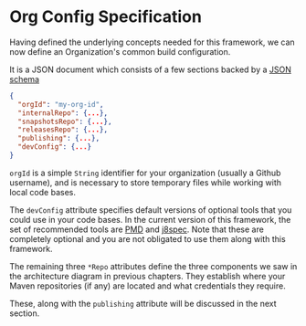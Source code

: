# Org Config Specification

Having defined the underlying concepts needed for this framework, we can now define an Organization's common build configuration.

It is a JSON document which consists of a few sections backed by a [JSON schema](https://github.com/vaccovecrana/gitflow-oss-java-slim/blob/main/gs-gradle-plugin/src/main/resources/json/gs-org-config.json)

```json
{
  "orgId": "my-org-id",
  "internalRepo": {...},
  "snapshotsRepo": {...},
  "releasesRepo": {...},
  "publishing": {...},
  "devConfig": {...}
}
```

`orgId` is a simple `String` identifier for your organization (usually a Github username), and is necessary to store temporary files while working with local code bases.

The `devConfig` attribute specifies default versions of optional tools that you could use in your code bases. In the current version of this framework, the set of recommended tools are [PMD](https://docs.gradle.org/current/userguide/pmd_plugin.html) and [j8spec](https://j8spec.github.io/). Note that these are completely optional and you are not obligated to use them along with this framework.

The remaining three `*Repo` attributes define the three components we saw in the architecture diagram in previous chapters. They establish where your Maven repositories (if any) are located and what credentials they require.

These, along with the `publishing` attribute will be discussed in the next section.
